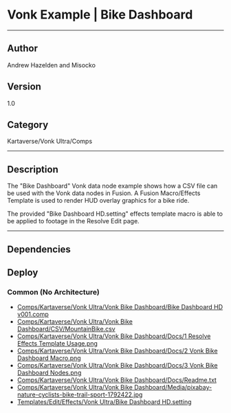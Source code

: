 # Vonk Example | Bike Dashboard
___

## Author
Andrew Hazelden and Misocko

## Version
1.0

## Category
Kartaverse/Vonk Ultra/Comps

___

## Description
<p>The "Bike Dashboard" Vonk data node example shows how a CSV file can be used with the Vonk data nodes in Fusion. A Fusion Macro/Effects Template is used to render HUD overlay graphics for a bike ride.</p>

<p>The provided "Bike Dashboard HD.setting" effects template macro is able to be applied to footage in the Resolve Edit page.</p>

___

## Dependencies

## Deploy

### Common (No Architecture)

<ul>
<li><a href="https://gitlab.com/WeSuckLess/Reactor/-/blob/master/Atoms/com.Vonk.Comps.BikeDashboard/Comps/Kartaverse/Vonk Ultra/Vonk Bike Dashboard/Bike Dashboard HD v001.comp?ref_type=heads">Comps/Kartaverse/Vonk Ultra/Vonk Bike Dashboard/Bike Dashboard HD v001.comp</a></li>
<li><a href="https://gitlab.com/WeSuckLess/Reactor/-/blob/master/Atoms/com.Vonk.Comps.BikeDashboard/Comps/Kartaverse/Vonk Ultra/Vonk Bike Dashboard/CSV/MountainBike.csv?ref_type=heads">Comps/Kartaverse/Vonk Ultra/Vonk Bike Dashboard/CSV/MountainBike.csv</a></li>
<li><a href="https://gitlab.com/WeSuckLess/Reactor/-/blob/master/Atoms/com.Vonk.Comps.BikeDashboard/Comps/Kartaverse/Vonk Ultra/Vonk Bike Dashboard/Docs/1 Resolve Effects Template Usage.png?ref_type=heads">Comps/Kartaverse/Vonk Ultra/Vonk Bike Dashboard/Docs/1 Resolve Effects Template Usage.png</a></li>
<li><a href="https://gitlab.com/WeSuckLess/Reactor/-/blob/master/Atoms/com.Vonk.Comps.BikeDashboard/Comps/Kartaverse/Vonk Ultra/Vonk Bike Dashboard/Docs/2 Vonk Bike Dashboard Macro.png?ref_type=heads">Comps/Kartaverse/Vonk Ultra/Vonk Bike Dashboard/Docs/2 Vonk Bike Dashboard Macro.png</a></li>
<li><a href="https://gitlab.com/WeSuckLess/Reactor/-/blob/master/Atoms/com.Vonk.Comps.BikeDashboard/Comps/Kartaverse/Vonk Ultra/Vonk Bike Dashboard/Docs/3 Vonk Bike Dashboard Nodes.png?ref_type=heads">Comps/Kartaverse/Vonk Ultra/Vonk Bike Dashboard/Docs/3 Vonk Bike Dashboard Nodes.png</a></li>
<li><a href="https://gitlab.com/WeSuckLess/Reactor/-/blob/master/Atoms/com.Vonk.Comps.BikeDashboard/Comps/Kartaverse/Vonk Ultra/Vonk Bike Dashboard/Docs/Readme.txt?ref_type=heads">Comps/Kartaverse/Vonk Ultra/Vonk Bike Dashboard/Docs/Readme.txt</a></li>
<li><a href="https://gitlab.com/WeSuckLess/Reactor/-/blob/master/Atoms/com.Vonk.Comps.BikeDashboard/Comps/Kartaverse/Vonk Ultra/Vonk Bike Dashboard/Media/pixabay-nature-cyclists-bike-trail-sport-1792422.jpg?ref_type=heads">Comps/Kartaverse/Vonk Ultra/Vonk Bike Dashboard/Media/pixabay-nature-cyclists-bike-trail-sport-1792422.jpg</a></li>
<li><a href="https://gitlab.com/WeSuckLess/Reactor/-/blob/master/Atoms/com.Vonk.Comps.BikeDashboard/Templates/Edit/Effects/Vonk Ultra/Bike Dashboard HD.setting?ref_type=heads">Templates/Edit/Effects/Vonk Ultra/Bike Dashboard HD.setting</a></li>
</ul>
